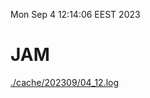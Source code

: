 Mon Sep  4 12:14:06 EEST 2023
# JAM
<a href='./cache/202309/04_12.log'>./cache/202309/04_12.log</a>
